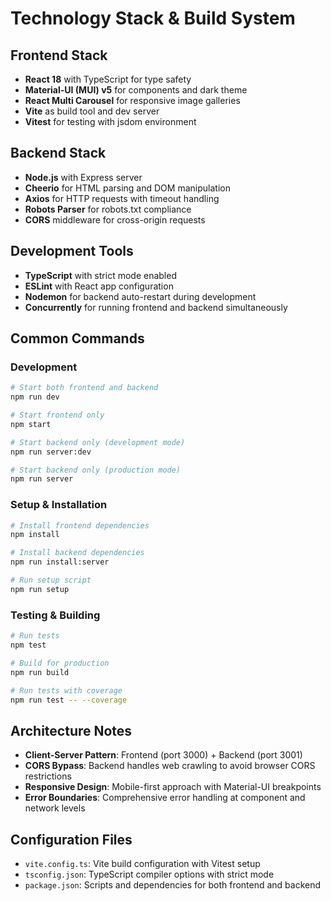 # Technology Stack & Build System

## Frontend Stack

- **React 18** with TypeScript for type safety
- **Material-UI (MUI) v5** for components and dark theme
- **React Multi Carousel** for responsive image galleries
- **Vite** as build tool and dev server
- **Vitest** for testing with jsdom environment

## Backend Stack

- **Node.js** with Express server
- **Cheerio** for HTML parsing and DOM manipulation
- **Axios** for HTTP requests with timeout handling
- **Robots Parser** for robots.txt compliance
- **CORS** middleware for cross-origin requests

## Development Tools

- **TypeScript** with strict mode enabled
- **ESLint** with React app configuration
- **Nodemon** for backend auto-restart during development
- **Concurrently** for running frontend and backend simultaneously

## Common Commands

### Development
```bash
# Start both frontend and backend
npm run dev

# Start frontend only
npm start

# Start backend only (development mode)
npm run server:dev

# Start backend only (production mode)
npm run server
```

### Setup & Installation
```bash
# Install frontend dependencies
npm install

# Install backend dependencies
npm run install:server

# Run setup script
npm run setup
```

### Testing & Building
```bash
# Run tests
npm test

# Build for production
npm run build

# Run tests with coverage
npm run test -- --coverage
```

## Architecture Notes

- **Client-Server Pattern**: Frontend (port 3000) + Backend (port 3001)
- **CORS Bypass**: Backend handles web crawling to avoid browser CORS restrictions
- **Responsive Design**: Mobile-first approach with Material-UI breakpoints
- **Error Boundaries**: Comprehensive error handling at component and network levels

## Configuration Files

- `vite.config.ts`: Vite build configuration with Vitest setup
- `tsconfig.json`: TypeScript compiler options with strict mode
- `package.json`: Scripts and dependencies for both frontend and backend